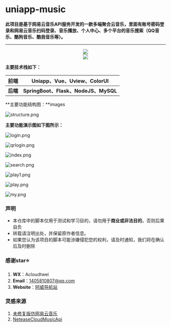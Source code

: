 # uniapp-music
**此项目是基于网易云音乐API服务开发的一款多端聚合云音乐，里面有账号密码登录和网易云音乐扫码登录、音乐播放、个人中心、多个平台的音乐搜索（QQ音乐、酷狗音乐、酷我音乐等）。**

***

<div align="center">
  <img  src="https://github-readme-stats.vercel.app/api?username=acloudtwei&show_icons=true" />
</div>

<div align="center">
  <img  src="https://github-readme-stats.vercel.app/api?username=acloudtwei&show_icons=true&theme=radical&hide=contribs,prs" />
</div>


**主要技术栈如下：**

|前端|Uniapp、Vue、Uview、ColorUI|
|:--:|--|
|**后端**|**SpringBoot、Flask、NodeJS、MySQL**|

**主要功能结构图：**images


![structure.png](https://cdn.jsdelivr.net/gh/acloudtwei/uniapp-music/images/structure.png)

**主要功能演示图如下图所示：**

![login.png](https://cdn.jsdelivr.net/gh/acloudtwei/uniapp-music/images/login.png)

![qrlogin.png](https://cdn.jsdelivr.net/gh/acloudtwei/uniapp-music/images/qrlogin.png)

![index.png](https://cdn.jsdelivr.net/gh/acloudtwei/uniapp-music/images/index.png)

![search.png](https://cdn.jsdelivr.net/gh/acloudtwei/uniapp-music/images/search.png)

![play1.png](https://cdn.jsdelivr.net/gh/acloudtwei/uniapp-music/images/play1.png)

![play.png](https://cdn.jsdelivr.net/gh/acloudtwei/uniapp-music/images/play.png)

![my.png](https://cdn.jsdelivr.net/gh/acloudtwei/uniapp-music/images/my.png)

### 声明

- 本仓库中的脚本仅用于测试和学习目的，请勿用于**商业或非法目的**，否则后果自负
- 转载请注明出处，并保留原作者信息。
- 如果您认为该项目的脚本可能涉嫌侵犯您的权利，请及时通知，我们将在确认后及时删除

### 感谢star⭐

1. **WX**：Acloudtwei
2. **Email**：1405810807@qq.com
3. **Website**：[阿威导航站](https://www.rjawei.vip/)

### 灵感来源

1. [未修复版仿网易云音乐](https://github.com/biubiubiu01/uni-music)
2. [NeteaseCloudMusicApi](https://github.com/Binaryify/NeteaseCloudMusicApi)
